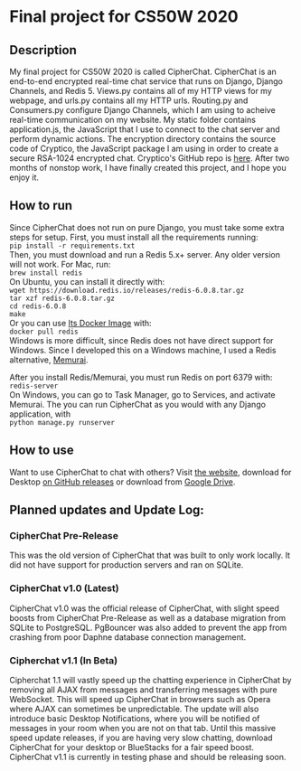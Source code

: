 # Final project for CS50W 2020
## Description
My final project for CS50W 2020 is called CipherChat. CipherChat is an end-to-end encrypted real-time chat service that runs on Django, Django Channels, and Redis 5. Views.py contains all of my HTTP views for my webpage, and urls.py contains all my HTTP urls. Routing.py and Consumers.py configure Django Channels, which I am using to acheive real-time communication on my website. My static folder contains application.js, the JavaScript that I use to connect to the chat server and perform dynamic actions. The encryption directory contains the source code of Cryptico, the JavaScript package I am using in order to create a secure RSA-1024 encrypted chat. Cryptico's GitHub repo is [here](https://github.com/wwwtyro/cryptico). After two months of nonstop work, I have finally created this project, and I hope you enjoy it.

## How to run
Since CipherChat does not run on pure Django, you must take some extra steps for setup. First, you must install all the requirements running:  
`pip install -r requirements.txt`  
Then, you must download and run a Redis 5.x+ server. Any older version will not work. For Mac, run:  
`brew install redis`  
On Ubuntu, you can install it directly with:   
`wget https://download.redis.io/releases/redis-6.0.8.tar.gz`  
`tar xzf redis-6.0.8.tar.gz`  
`cd redis-6.0.8`  
`make`  
Or you can use [Its Docker Image](https://hub.docker.com/_/redis) with:  
`docker pull redis`  
Windows is more difficult, since Redis does not have direct support for Windows. Since I developed this on a Windows machine, I used a Redis alternative, [Memurai](https://www.memurai.com).

After you install Redis/Memurai, you must run Redis on port 6379 with:  
`redis-server`  
On Windows, you can go to Task Manager, go to Services, and activate Memurai.
The you can run CipherChat as you would with any Django application, with  
`python manage.py runserver`  
## How to use
Want to use CipherChat to chat with others? Visit [the website](http://rsa-cipherchat.herokuapp.com), download for Desktop [on GitHub releases](https://github.com/thomcatmeow/cipherchat/releases) or download from [Google Drive](https://drive.google.com/drive/folders/1mOhxkpwFtzxTf4frSUmRVFBKl_ojqasw).  
## Planned updates and Update Log:
### CipherChat Pre-Release
This was the old version of CipherChat that was built to only work locally. It did not have support for production servers and ran on SQLite.
### CipherChat v1.0 (Latest)
CipherChat v1.0 was the official release of CipherChat, with slight speed boosts from CipherChat Pre-Release as well as a database migration from SQLite to PostgreSQL. PgBouncer was also added to prevent the app from crashing from poor Daphne database connection management.
### Cipherchat v1.1 (In Beta)
Cipherchat 1.1 will vastly speed up the chatting experience in CipherChat by removing all AJAX from messages and transferring messages with pure WebSocket. This will speed up CipherChat in browsers such as Opera where AJAX can sometimes be unpredictable. The update will also introduce basic Desktop Notifications, where you will be notified of messages in your room when you are not on that tab. Until this massive speed update releases, if you are having very slow chatting, download CipherChat for your desktop or BlueStacks for a fair speed boost. CipherChat v1.1 is currently in testing phase and should be releasing soon.
